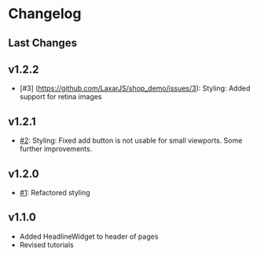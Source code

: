 # Changelog

## Last Changes

## v1.2.2

   - [#3] (https://github.com/LaxarJS/shop_demo/issues/3): Styling: Added support for retina images


## v1.2.1

   - [#2](https://github.com/LaxarJS/shop_demo/issues/2): Styling: Fixed add button is not usable for small viewports. Some further improvements.


## v1.2.0

   - [#1](https://github.com/LaxarJS/shop_demo/issues/1): Refactored styling


## v1.1.0

   - Added HeadlineWidget to header of pages
   - Revised tutorials
